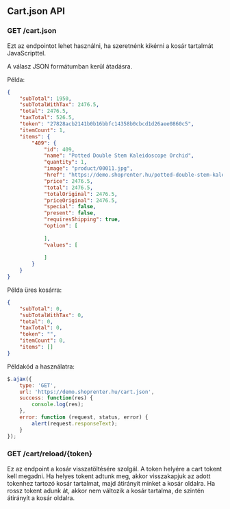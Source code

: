 ## Cart.json API

### GET /cart.json

Ezt az endpointot lehet használni, ha szeretnénk kikérni a kosár tartalmát JavaScripttel.

A válasz JSON formátumban kerül átadásra.

Példa:
```json
{
    "subTotal": 1950,
    "subTotalWithTax": 2476.5,
    "total": 2476.5,
    "taxTotal": 526.5,
    "token": "27828acb2141b0b16bbfc14358b0cbcd1d26aee0860c5",
    "itemCount": 1,
    "items": {
        "409": {
            "id": 409,
            "name": "Potted Double Stem Kaleidoscope Orchid",
            "quantity": 1,
            "image": "product/00011.jpg",
            "href": "https://demo.shoprenter.hu/potted-double-stem-kaleidoscope-orchid-409",
            "price": 2476.5,
            "total": 2476.5,
            "totalOriginal": 2476.5,
            "priceOriginal": 2476.5,
            "special": false,
            "present": false,
            "requiresShipping": true,
            "option": [
              
            ],
            "values": [
              
            ]
        }
    }
}
```

Példa üres kosárra:
```json
{
    "subTotal": 0,
    "subTotalWithTax": 0,
    "total": 0,
    "taxTotal": 0,
    "token": "",
    "itemCount": 0,
    "items": []
}
```

Példakód a használatra:
```javascript
$.ajax({
    type: 'GET',
    url: 'https://demo.shoprenter.hu/cart.json',
    success: function(res) {
        console.log(res);
    },
    error: function (request, status, error) {
        alert(request.responseText);
    }
});
```
### GET /cart/reload/{token}

Ez az endpoint a kosár visszatöltésére szolgál.
A token helyére a cart tokent kell megadni.
Ha helyes tokent adtunk meg, akkor visszakapjuk az adott tokenhez tartozó kosár tartalmat, majd átirányít minket a kosár oldalra.
Ha rossz tokent adunk át, akkor nem változik a kosár tartalma, de szintén átirányít a kosár oldalra.

